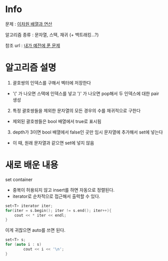 
# Info

  

  

문제 : [이차원 배열과 연산](https://www.acmicpc.net/problem/17140)

  

  

알고리즘 종류 : 문자열, 스택, 재귀 (+ 백트래킹...?)

  

  

참조 url : [내가 예전에 푼 문제](https://neon-snapdragon-743.notion.site/1799-d39c13966a7e4b9ca5d6732f883639f9)

  

  

# 알고리즘 설명

1. 괄호쌍의 인덱스를 구해서 벡터에 저장한다
- '(' 가 나오면 스택에 인덱스를 넣고 ')' 가 나오면 pop해서 두 인덱스에 대한 pair 생성
2. 특정 괄호쌍들을 제외한 문자열의 모든 경우의 수를 재귀적으로 구한다
- 제외된 괄호쌍들은 bool 배열에서 true로 표시됨
3. depth가 3이면 bool 배열에서 false인 곳만 임시 문자열에 추가해서 set에 넣는다
- 이 때, 원래 문자열과 같으면 set에 넣지 않음

  

# 새로 배운 내용
set container  
- 중복이 허용되지 않고 insert를 하면 자동으로 정렬된다.
- iterator로 순차적으로 접근해서 출력할 수 있다.
```c++
set<T> iterator iter;
for(iter = s.begin(); iter != s.end(); iter++){
    cout << * iter << endl;
}
```
이게 귀찮으면 auto를 쓰면 된다.
```c++
set<T> s;
for (auto i : s)
		cout << i << '\n';
}
```
